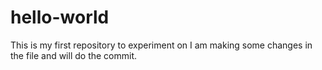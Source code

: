 # hello-world
This is my first repository to experiment on 
I am making some changes in the file and will do the commit.

